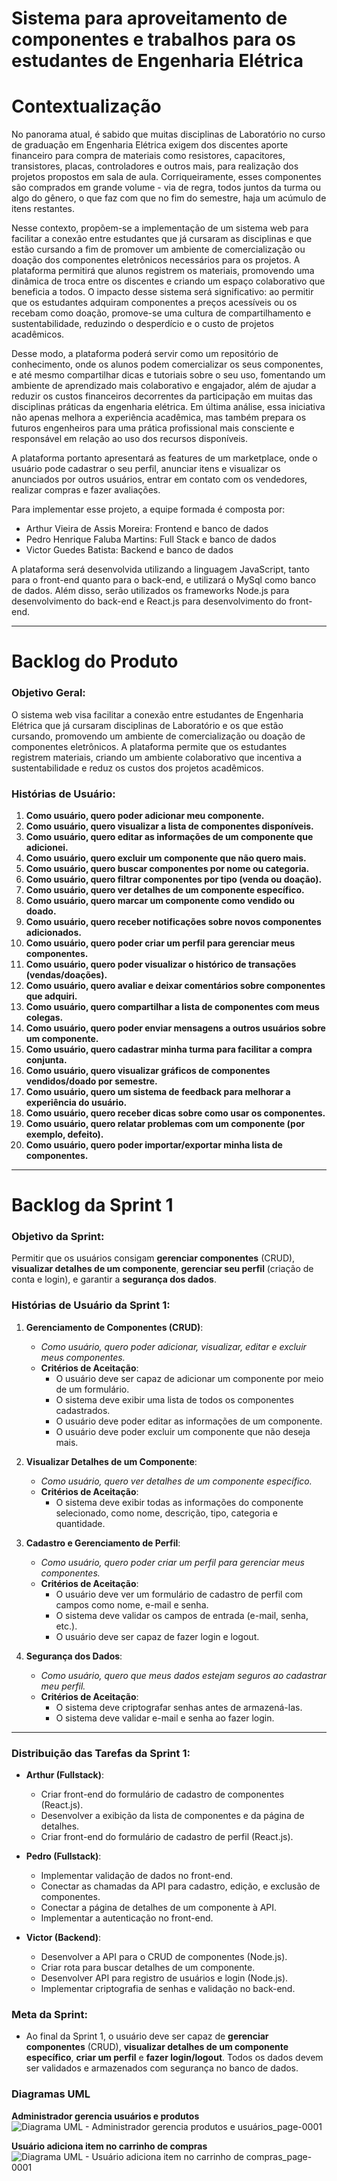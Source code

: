 # Sistema para aproveitamento de componentes e trabalhos para os estudantes de Engenharia Elétrica
# Contextualização
No panorama atual, é sabido que muitas disciplinas de Laboratório no curso de graduação em Engenharia Elétrica exigem dos discentes aporte financeiro para compra de materiais como resistores, capacitores, transistores, placas, controladores e outros mais, para realização dos projetos propostos em sala de aula. Corriqueiramente, esses componentes são comprados em grande volume - via de regra, todos juntos da turma ou algo do gênero, o que faz com que no fim do semestre, haja um acúmulo de itens restantes. 

Nesse contexto, propõem-se a implementação de um sistema web para facilitar a conexão entre estudantes que já cursaram as disciplinas e que estão cursando a fim de promover um ambiente de comercialização ou doação dos componentes eletrônicos necessários para os projetos. A plataforma permitirá que alunos registrem os materiais, promovendo uma dinâmica de troca entre os discentes e criando um espaço colaborativo que beneficia a todos. O impacto desse sistema será significativo: ao permitir que os estudantes adquiram componentes a preços acessíveis ou os recebam como doação, promove-se uma cultura de compartilhamento e sustentabilidade, reduzindo o desperdício e o custo de projetos acadêmicos. 

Desse modo, a plataforma poderá servir como um repositório de conhecimento, onde os alunos podem comercializar os seus componentes, e até mesmo compartilhar dicas e tutoriais sobre o seu uso, fomentando um ambiente de aprendizado mais colaborativo e engajador, além de ajudar a reduzir os custos financeiros decorrentes da participação em muitas das disciplinas práticas da engenharia elétrica. Em última análise, essa iniciativa não apenas melhora a experiência acadêmica, mas também prepara os futuros engenheiros para uma prática profissional mais consciente e responsável em relação ao uso dos recursos disponíveis.

A plataforma portanto apresentará as features de um marketplace, onde o usuário pode cadastrar o seu perfil, anunciar itens e visualizar os anunciados por outros usuários, entrar em contato com os vendedores, realizar compras e fazer avaliações.

Para implementar esse projeto, a equipe formada é composta por: 
 * Arthur Vieira de Assis Moreira: Frontend e banco de dados
 * Pedro Henrique Faluba Martins: Full Stack e banco de dados
 * Victor Guedes Batista: Backend e banco de dados

A plataforma será desenvolvida utilizando a linguagem JavaScript, tanto para o front-end quanto para o back-end, e utilizará o MySql como banco de dados. Além disso, serão utilizados os frameworks Node.js para desenvolvimento do back-end e React.js para desenvolvimento do front-end.

---

# Backlog do Produto

### Objetivo Geral:
O sistema web visa facilitar a conexão entre estudantes de Engenharia Elétrica que já cursaram disciplinas de Laboratório e os que estão cursando, promovendo um ambiente de comercialização ou doação de componentes eletrônicos. A plataforma permite que os estudantes registrem materiais, criando um ambiente colaborativo que incentiva a sustentabilidade e reduz os custos dos projetos acadêmicos.

### Histórias de Usuário:
1. **Como usuário, quero poder adicionar meu componente.**
2. **Como usuário, quero visualizar a lista de componentes disponíveis.**
3. **Como usuário, quero editar as informações de um componente que adicionei.**
4. **Como usuário, quero excluir um componente que não quero mais.**
5. **Como usuário, quero buscar componentes por nome ou categoria.**
6. **Como usuário, quero filtrar componentes por tipo (venda ou doação).**
7. **Como usuário, quero ver detalhes de um componente específico.**
8. **Como usuário, quero marcar um componente como vendido ou doado.**
9. **Como usuário, quero receber notificações sobre novos componentes adicionados.**
10. **Como usuário, quero poder criar um perfil para gerenciar meus componentes.**
11. **Como usuário, quero poder visualizar o histórico de transações (vendas/doações).**
12. **Como usuário, quero avaliar e deixar comentários sobre componentes que adquiri.**
13. **Como usuário, quero compartilhar a lista de componentes com meus colegas.**
14. **Como usuário, quero poder enviar mensagens a outros usuários sobre um componente.**
15. **Como usuário, quero cadastrar minha turma para facilitar a compra conjunta.**
16. **Como usuário, quero visualizar gráficos de componentes vendidos/doado por semestre.**
17. **Como usuário, quero um sistema de feedback para melhorar a experiência do usuário.**
18. **Como usuário, quero receber dicas sobre como usar os componentes.**
19. **Como usuário, quero relatar problemas com um componente (por exemplo, defeito).**
20. **Como usuário, quero poder importar/exportar minha lista de componentes.**

---

# Backlog da Sprint 1

### Objetivo da Sprint:
Permitir que os usuários consigam **gerenciar componentes** (CRUD), **visualizar detalhes de um componente**, **gerenciar seu perfil** (criação de conta e login), e garantir a **segurança dos dados**.

### Histórias de Usuário da Sprint 1:
1. **Gerenciamento de Componentes (CRUD)**:  
   - *Como usuário, quero poder adicionar, visualizar, editar e excluir meus componentes.*
   - **Critérios de Aceitação**:
     - O usuário deve ser capaz de adicionar um componente por meio de um formulário.
     - O sistema deve exibir uma lista de todos os componentes cadastrados.
     - O usuário deve poder editar as informações de um componente.
     - O usuário deve poder excluir um componente que não deseja mais.

2. **Visualizar Detalhes de um Componente**:  
   - *Como usuário, quero ver detalhes de um componente específico.*
   - **Critérios de Aceitação**:
     - O sistema deve exibir todas as informações do componente selecionado, como nome, descrição, tipo, categoria e quantidade.

3. **Cadastro e Gerenciamento de Perfil**:  
   - *Como usuário, quero poder criar um perfil para gerenciar meus componentes.*
   - **Critérios de Aceitação**:
     - O usuário deve ver um formulário de cadastro de perfil com campos como nome, e-mail e senha.
     - O sistema deve validar os campos de entrada (e-mail, senha, etc.).
     - O usuário deve ser capaz de fazer login e logout.

4. **Segurança dos Dados**:  
   - *Como usuário, quero que meus dados estejam seguros ao cadastrar meu perfil.*
   - **Critérios de Aceitação**:
     - O sistema deve criptografar senhas antes de armazená-las.
     - O sistema deve validar e-mail e senha ao fazer login.

---

### Distribuição das Tarefas da Sprint 1:

- **Arthur (Fullstack)**:
  - Criar front-end do formulário de cadastro de componentes (React.js).
  - Desenvolver a exibição da lista de componentes e da página de detalhes.
  - Criar front-end do formulário de cadastro de perfil (React.js).
  
- **Pedro (Fullstack)**:
  - Implementar validação de dados no front-end.
  - Conectar as chamadas da API para cadastro, edição, e exclusão de componentes.
  - Conectar a página de detalhes de um componente à API.
  - Implementar a autenticação no front-end.

- **Victor (Backend)**:
  - Desenvolver a API para o CRUD de componentes (Node.js).
  - Criar rota para buscar detalhes de um componente.
  - Desenvolver API para registro de usuários e login (Node.js).
  - Implementar criptografia de senhas e validação no back-end.

### Meta da Sprint:
- Ao final da Sprint 1, o usuário deve ser capaz de **gerenciar componentes** (CRUD), **visualizar detalhes de um componente específico**, **criar um perfil** e **fazer login/logout**. Todos os dados devem ser validados e armazenados com segurança no banco de dados.

### Diagramas UML 
**Administrador gerencia usuários e produtos**
![Diagrama UML - Administrador gerencia produtos e usuários_page-0001](https://github.com/user-attachments/assets/a9d5d4d5-d4f0-4fa0-9005-ef127f40812a)


**Usuário adiciona item no carrinho de compras**
![Diagrama UML - Usuário adiciona item no carrinho de compras_page-0001](https://github.com/user-attachments/assets/b3a9035c-b30f-4f4d-ab59-8c263718377c)

